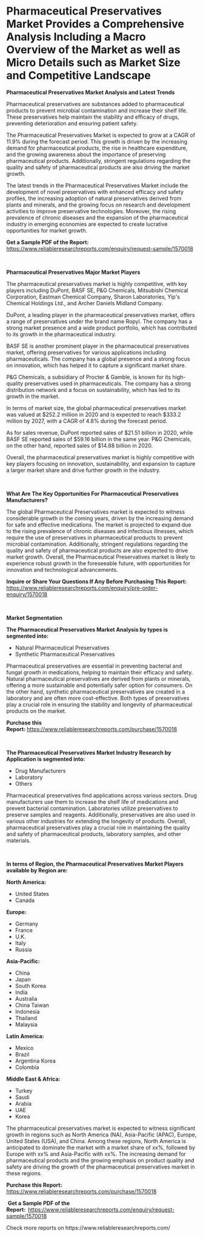 <p><h1>Pharmaceutical Preservatives Market Provides a Comprehensive Analysis Including a Macro Overview of the Market as well as Micro Details such as Market Size and Competitive Landscape</h1></p><p><strong>Pharmaceutical Preservatives Market Analysis and Latest Trends</strong></p>
<p><p>Pharmaceutical preservatives are substances added to pharmaceutical products to prevent microbial contamination and increase their shelf life. These preservatives help maintain the stability and efficacy of drugs, preventing deterioration and ensuring patient safety.</p><p>The Pharmaceutical Preservatives Market is expected to grow at a CAGR of 11.9% during the forecast period. This growth is driven by the increasing demand for pharmaceutical products, the rise in healthcare expenditure, and the growing awareness about the importance of preserving pharmaceutical products. Additionally, stringent regulations regarding the quality and safety of pharmaceutical products are also driving the market growth.</p><p>The latest trends in the Pharmaceutical Preservatives Market include the development of novel preservatives with enhanced efficacy and safety profiles, the increasing adoption of natural preservatives derived from plants and minerals, and the growing focus on research and development activities to improve preservative technologies. Moreover, the rising prevalence of chronic diseases and the expansion of the pharmaceutical industry in emerging economies are expected to create lucrative opportunities for market growth.</p></p>
<p><strong>Get a Sample PDF of the Report:&nbsp;</strong> <a href="https://www.reliableresearchreports.com/enquiry/request-sample/1570018">https://www.reliableresearchreports.com/enquiry/request-sample/1570018</a></p>
<p>&nbsp;</p>
<p><strong>Pharmaceutical Preservatives Major Market Players</strong></p>
<p><p>The pharmaceutical preservatives market is highly competitive, with key players including DuPont, BASF SE, P&G Chemicals, Mitsubishi Chemical Corporation, Eastman Chemical Company, Sharon Laboratories, Yip's Chemical Holdings Ltd., and Archer Daniels Midland Company.</p><p>DuPont, a leading player in the pharmaceutical preservatives market, offers a range of preservatives under the brand name Ropyl. The company has a strong market presence and a wide product portfolio, which has contributed to its growth in the pharmaceutical industry.</p><p>BASF SE is another prominent player in the pharmaceutical preservatives market, offering preservatives for various applications including pharmaceuticals. The company has a global presence and a strong focus on innovation, which has helped it to capture a significant market share.</p><p>P&G Chemicals, a subsidiary of Procter & Gamble, is known for its high-quality preservatives used in pharmaceuticals. The company has a strong distribution network and a focus on sustainability, which has led to its growth in the market.</p><p>In terms of market size, the global pharmaceutical preservatives market was valued at $252.2 million in 2020 and is expected to reach $333.2 million by 2027, with a CAGR of 4.8% during the forecast period.</p><p>As for sales revenue, DuPont reported sales of $21.51 billion in 2020, while BASF SE reported sales of $59.16 billion in the same year. P&G Chemicals, on the other hand, reported sales of $14.88 billion in 2020.</p><p>Overall, the pharmaceutical preservatives market is highly competitive with key players focusing on innovation, sustainability, and expansion to capture a larger market share and drive further growth in the industry.</p></p>
<p>&nbsp;</p>
<p><strong>What Are The Key Opportunities For Pharmaceutical Preservatives Manufacturers?</strong></p>
<p><p>The global Pharmaceutical Preservatives market is expected to witness considerable growth in the coming years, driven by the increasing demand for safe and effective medications. The market is projected to expand due to the rising prevalence of chronic diseases and infectious illnesses, which require the use of preservatives in pharmaceutical products to prevent microbial contamination. Additionally, stringent regulations regarding the quality and safety of pharmaceutical products are also expected to drive market growth. Overall, the Pharmaceutical Preservatives market is likely to experience robust growth in the foreseeable future, with opportunities for innovation and technological advancements.</p></p>
<p><strong>Inquire or Share Your Questions If Any Before Purchasing This Report:</strong> <a href="https://www.reliableresearchreports.com/enquiry/pre-order-enquiry/1570018">https://www.reliableresearchreports.com/enquiry/pre-order-enquiry/1570018</a></p>
<p>&nbsp;</p>
<p><strong>Market Segmentation</strong></p>
<p><strong>The Pharmaceutical Preservatives Market Analysis by types is segmented into:</strong></p>
<p><ul><li>Natural Pharmaceutical Preservatives</li><li>Synthetic Pharmaceutical Preservatives</li></ul></p>
<p><p>Pharmaceutical preservatives are essential in preventing bacterial and fungal growth in medications, helping to maintain their efficacy and safety. Natural pharmaceutical preservatives are derived from plants or minerals, offering a more sustainable and potentially safer option for consumers. On the other hand, synthetic pharmaceutical preservatives are created in a laboratory and are often more cost-effective. Both types of preservatives play a crucial role in ensuring the stability and longevity of pharmaceutical products on the market.</p></p>
<p><strong>Purchase this Report:&nbsp;</strong><a href="https://www.reliableresearchreports.com/purchase/1570018">https://www.reliableresearchreports.com/purchase/1570018</a></p>
<p>&nbsp;</p>
<p><strong>The Pharmaceutical Preservatives Market Industry Research by Application is segmented into:</strong></p>
<p><ul><li>Drug Manufacturers</li><li>Laboratory</li><li>Others</li></ul></p>
<p><p>Pharmaceutical preservatives find applications across various sectors. Drug manufacturers use them to increase the shelf life of medications and prevent bacterial contamination. Laboratories utilize preservatives to preserve samples and reagents. Additionally, preservatives are also used in various other industries for extending the longevity of products. Overall, pharmaceutical preservatives play a crucial role in maintaining the quality and safety of pharmaceutical products, laboratory samples, and other materials.</p></p>
<p>&nbsp;</p>
<p><strong>In terms of Region, the Pharmaceutical Preservatives Market Players available by Region are:</strong></p>
<p>
    <p> <strong> North America: </strong>
        <ul>
            <li>United States</li>
            <li>Canada</li>
        </ul>
        </p> 
    <p> <strong> Europe: </strong>
        <ul>
            <li>Germany</li>
            <li>France</li>
            <li>U.K.</li>
            <li>Italy</li>
            <li>Russia</li>
        </ul>
        </p> 
    <p> <strong> Asia-Pacific: </strong>
        <ul>
            <li>China</li>
            <li>Japan</li>
            <li>South Korea</li>
            <li>India</li>
            <li>Australia</li>
            <li>China Taiwan</li>
            <li>Indonesia</li>
            <li>Thailand</li>
            <li>Malaysia</li>
        </ul>
        </p> 
    <p> <strong> Latin America: </strong>
        <ul>
            <li>Mexico</li>
            <li>Brazil</li>
            <li>Argentina Korea</li>
            <li>Colombia</li>
        </ul>
        </p> 
    <p> <strong> Middle East & Africa: </strong>
        <ul>
            <li>Turkey</li>
            <li>Saudi</li>
            <li>Arabia</li>
            <li>UAE</li>
            <li>Korea</li>
        </ul>
    </p>
    </p>
<p><p>The pharmaceutical preservatives market is expected to witness significant growth in regions such as North America (NA), Asia-Pacific (APAC), Europe, United States (USA), and China. Among these regions, North America is anticipated to dominate the market with a market share of xx%, followed by Europe with xx% and Asia-Pacific with xx%. The increasing demand for pharmaceutical products and the growing emphasis on product quality and safety are driving the growth of the pharmaceutical preservatives market in these regions.</p></p>
<p><strong>Purchase this Report: </strong><a href="https://www.reliableresearchreports.com/purchase/1570018">https://www.reliableresearchreports.com/purchase/1570018</a></p>
<p>&nbsp;<strong>Get a Sample PDF of the Report:&nbsp;&nbsp;</strong><a href="https://www.reliableresearchreports.com/enquiry/request-sample/1570018">https://www.reliableresearchreports.com/enquiry/request-sample/1570018</a></p>
<p><strong></strong></p>
<p>Check more reports on https://www.reliableresearchreports.com/</p>